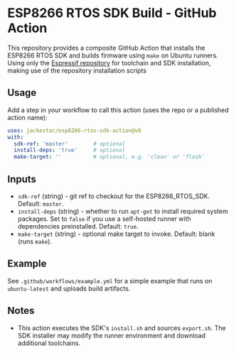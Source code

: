 # ESP8266 RTOS SDK Build - GitHub Action

This repository provides a composite GitHub Action that installs the ESP8266 RTOS SDK and builds firmware using `make` on Ubuntu runners. Using only the [Espressif repository](https://github.com/espressif/ESP8266_RTOS_SDK) for toolchain and SDK installation, making use of the repository installation scripts

## Usage

Add a step in your workflow to call this action (uses the repo or a published action name):

```yaml
uses: jackestar/esp8266-rtos-sdk-action@v0
with:
  sdk-ref: 'master'        # optional
  install-deps: 'true'     # optional
  make-target: ''          # optional, e.g. 'clean' or 'flash'
```

## Inputs

- `sdk-ref` (string) - git ref to checkout for the ESP8266_RTOS_SDK. Default: `master`.
- `install-deps` (string) - whether to run `apt-get` to install required system packages. Set to `false` if you use a self-hosted runner with dependencies preinstalled. Default: `true`.
- `make-target` (string) - optional make target to invoke. Default: blank (runs `make`).

## Example

See `.github/workflows/example.yml` for a simple example that runs on `ubuntu-latest` and uploads build artifacts.

## Notes

- This action executes the SDK's `install.sh` and sources `export.sh`. The SDK installer may modify the runner environment and download additional toolchains.